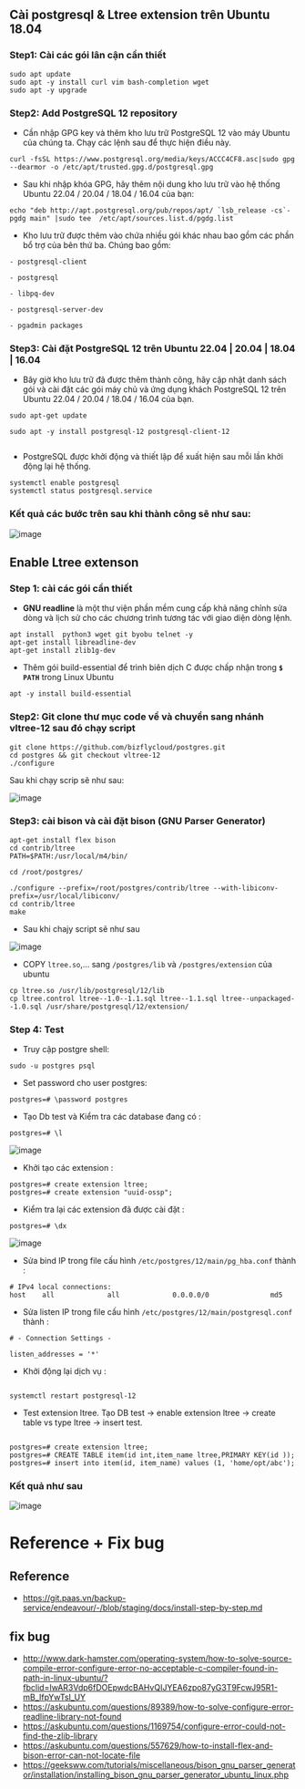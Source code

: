 ## Cài postgresql & Ltree extension trên Ubuntu 18.04

### Step1: Cài các gói lân cận cần thiết

```
sudo apt update
sudo apt -y install curl vim bash-completion wget
sudo apt -y upgrade
```

### Step2: Add PostgreSQL 12 repository

- Cần nhập GPG key và thêm kho lưu trữ PostgreSQL 12 vào máy Ubuntu của chúng ta. Chạy các lệnh sau để thực hiện điều này.

```
curl -fsSL https://www.postgresql.org/media/keys/ACCC4CF8.asc|sudo gpg --dearmor -o /etc/apt/trusted.gpg.d/postgresql.gpg
```

- Sau khi nhập khóa GPG, hãy thêm nội dung kho lưu trữ vào hệ thống Ubuntu 22.04 / 20.04 / 18.04 / 16.04 của bạn:

```
echo "deb http://apt.postgresql.org/pub/repos/apt/ `lsb_release -cs`-pgdg main" |sudo tee  /etc/apt/sources.list.d/pgdg.list
```

- Kho lưu trữ được thêm vào chứa nhiều gói khác nhau bao gồm các phần bổ trợ của bên thứ ba. Chúng bao gồm:

```
- postgresql-client

- postgresql

- libpq-dev

- postgresql-server-dev

- pgadmin packages
```

### Step3: Cài đặt PostgreSQL 12 trên Ubuntu 22.04 | 20.04 | 18.04 | 16.04

- Bây giờ kho lưu trữ đã được thêm thành công, hãy cập nhật danh sách gói và cài đặt các gói máy chủ và ứng dụng khách PostgreSQL 12 trên Ubuntu 22.04 / 20.04 / 18.04 / 16.04 của bạn.


```
sudo apt-get update

sudo apt -y install postgresql-12 postgresql-client-12


```

-  PostgreSQL được khởi động và thiết lập để xuất hiện sau mỗi lần khởi động lại hệ thống.

``` 
systemctl enable postgresql
systemctl status postgresql.service
```



### Kết quả các bước trên sau khi thành công sẽ như sau:

![image](https://user-images.githubusercontent.com/83824403/170861785-d5696542-2c49-4aff-af68-1100fef6e6c0.png)




## Enable **Ltree extenson**

### Step 1: cài các gói cần thiết

- **GNU readline** là một thư viện phần mềm cung cấp khả năng chỉnh sửa dòng và lịch sử cho các chương trình tương tác với giao diện dòng lệnh.

```
apt install  python3 wget git byobu telnet -y
apt-get install libreadline-dev
apt-get install zlib1g-dev

```
- Thêm gói build-essential để trình biên dịch C được chấp nhận trong **``$ PATH``** trong Linux Ubuntu
```
apt -y install build-essential
```
 
### Step2: Git clone thư mục code về và chuyển sang nhánh vltree-12 sau đó chạy script


```
git clone https://github.com/bizflycloud/postgres.git
cd postgres && git checkout vltree-12
./configure
```

Sau khi chạy scrip sẽ như sau:

![image](https://user-images.githubusercontent.com/83824403/170914056-b260f286-ea7b-4782-a427-4cd2db48b4b1.png)


### Step3: cài bison và cài đặt bison (GNU Parser Generator)


```
apt-get install flex bison
cd contrib/ltree
PATH=$PATH:/usr/local/m4/bin/

cd /root/postgres/

./configure --prefix=/root/postgres/contrib/ltree --with-libiconv-prefix=/usr/local/libiconv/
cd contrib/ltree
make
```
 - Sau khi chajy script sẽ như sau


![image](https://user-images.githubusercontent.com/83824403/170914428-5ceabe3f-37c9-4a03-a6e6-f3fe95ce5829.png)


- COPY `ltree.so`,... sang ``/postgres/lib`` và ``/postgres/extension`` của ubuntu

```
cp ltree.so /usr/lib/postgresql/12/lib
cp ltree.control ltree--1.0--1.1.sql ltree--1.1.sql ltree--unpackaged--1.0.sql /usr/share/postgresql/12/extension/
```


### Step 4: Test
- Truy cập postgre shell:

```
sudo -u postgres psql
```
- Set password cho user postgres:

```
postgres=# \password postgres
```
- Tạo Db test và Kiểm tra các database đang có :
```
postgres=# \l
```

![image](https://user-images.githubusercontent.com/83824403/170914963-a885bc9d-25a1-4996-a787-5c75c7211710.png)



- Khởi tạo các extension :
```
postgres=# create extension ltree;
postgres=# create extension "uuid-ossp";
```

- Kiểm tra lại các extension đã được cài đặt :
```
postgres=# \dx
```

![image](https://user-images.githubusercontent.com/83824403/170915079-52d88c1b-1462-4b33-a3a0-0cac333fcee2.png)


- Sửa bind IP trong file cấu hình ``/etc/postgres/12/main/pg_hba.conf`` thành :
```
# IPv4 local connections:
host    all             all             0.0.0.0/0               md5
```


- Sửa listen IP trong file cấu hình ``/etc/postgres/12/main/postgresql.conf`` thành :
```
# - Connection Settings -

listen_addresses = '*'

```

- Khởi động lại dịch vụ :
```

systemctl restart postgresql-12
```
- Test extension ltree. Tạo DB test -> enable extension ltree -> create table vs type ltree -> insert test.

```

postgres=# create extension ltree;
postgres=# CREATE TABLE item(id int,item_name ltree,PRIMARY KEY(id ));
postgres=# insert into item(id, item_name) values (1, 'home/opt/abc');
```
### Kết quả như sau 

![image](https://user-images.githubusercontent.com/83824403/170915342-cdbb4778-0e60-4ad9-ac61-f81f513503db.png)




# Reference + Fix bug

## Reference
- https://git.paas.vn/backup-service/endeavour/-/blob/staging/docs/install-step-by-step.md

## fix bug
- http://www.dark-hamster.com/operating-system/how-to-solve-source-compile-error-configure-error-no-acceptable-c-compiler-found-in-path-in-linux-ubuntu/?fbclid=IwAR3Vdp6fDOEpwdcBAHvQIJYEA6zpo87yG3T9FcwJ95R1-mB_IfpYwTsI_UY
- https://askubuntu.com/questions/89389/how-to-solve-configure-error-readline-library-not-found
- https://askubuntu.com/questions/1169754/configure-error-could-not-find-the-zlib-library
- https://askubuntu.com/questions/557629/how-to-install-flex-and-bison-error-can-not-locate-file
- https://geeksww.com/tutorials/miscellaneous/bison_gnu_parser_generator/installation/installing_bison_gnu_parser_generator_ubuntu_linux.php




